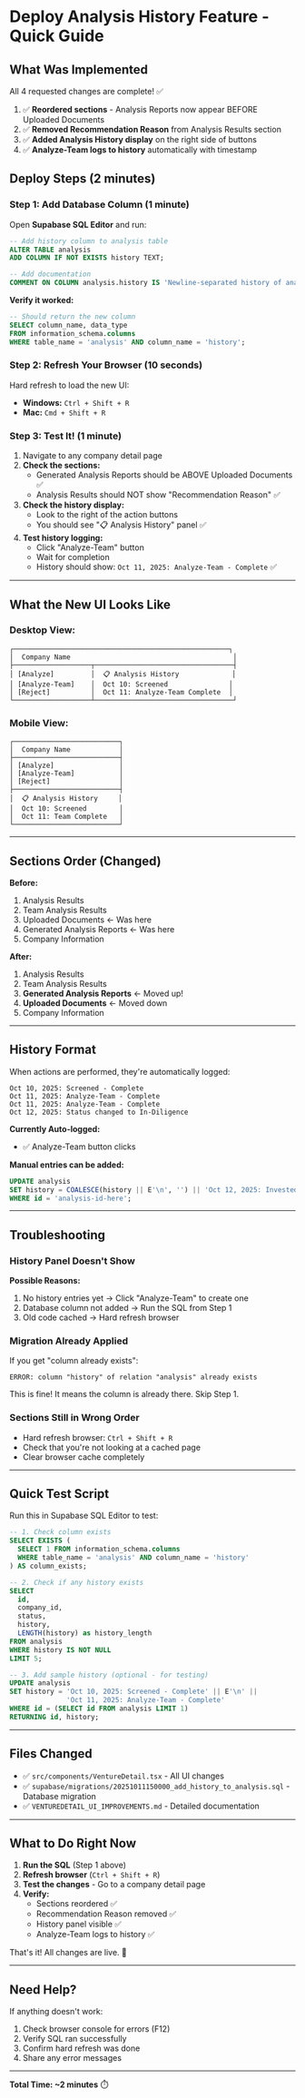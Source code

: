 # Deploy Analysis History Feature - Quick Guide

## What Was Implemented

All 4 requested changes are complete! ✅

1. ✅ **Reordered sections** - Analysis Reports now appear BEFORE Uploaded Documents
2. ✅ **Removed Recommendation Reason** from Analysis Results section
3. ✅ **Added Analysis History display** on the right side of buttons
4. ✅ **Analyze-Team logs to history** automatically with timestamp

## Deploy Steps (2 minutes)

### Step 1: Add Database Column (1 minute)

Open **Supabase SQL Editor** and run:

```sql
-- Add history column to analysis table
ALTER TABLE analysis 
ADD COLUMN IF NOT EXISTS history TEXT;

-- Add documentation
COMMENT ON COLUMN analysis.history IS 'Newline-separated history of analysis actions with timestamps';
```

**Verify it worked:**
```sql
-- Should return the new column
SELECT column_name, data_type 
FROM information_schema.columns 
WHERE table_name = 'analysis' AND column_name = 'history';
```

### Step 2: Refresh Your Browser (10 seconds)

Hard refresh to load the new UI:
- **Windows:** `Ctrl + Shift + R`
- **Mac:** `Cmd + Shift + R`

### Step 3: Test It! (1 minute)

1. Navigate to any company detail page
2. **Check the sections:**
   - Generated Analysis Reports should be ABOVE Uploaded Documents ✅
   - Analysis Results should NOT show "Recommendation Reason" ✅
3. **Check the history display:**
   - Look to the right of the action buttons
   - You should see "📋 Analysis History" panel ✅
4. **Test history logging:**
   - Click "Analyze-Team" button
   - Wait for completion
   - History should show: `Oct 11, 2025: Analyze-Team - Complete` ✅

---

## What the New UI Looks Like

### Desktop View:
```
┌─────────────────────────────────────────────────────┐
│  Company Name                                        │
├───────────────────┬──────────────────────────────────┤
│ [Analyze]         │  📋 Analysis History             │
│ [Analyze-Team]    │  Oct 10: Screened               │
│ [Reject]          │  Oct 11: Analyze-Team Complete  │
└───────────────────┴──────────────────────────────────┘
```

### Mobile View:
```
┌──────────────────────────┐
│  Company Name            │
├──────────────────────────┤
│ [Analyze]                │
│ [Analyze-Team]           │
│ [Reject]                 │
├──────────────────────────┤
│  📋 Analysis History     │
│  Oct 10: Screened        │
│  Oct 11: Team Complete   │
└──────────────────────────┘
```

---

## Sections Order (Changed)

**Before:**
1. Analysis Results
2. Team Analysis Results  
3. Uploaded Documents ← Was here
4. Generated Analysis Reports ← Was here
5. Company Information

**After:**
1. Analysis Results
2. Team Analysis Results
3. **Generated Analysis Reports** ← Moved up!
4. **Uploaded Documents** ← Moved down
5. Company Information

---

## History Format

When actions are performed, they're automatically logged:

```
Oct 10, 2025: Screened - Complete
Oct 11, 2025: Analyze-Team - Complete
Oct 11, 2025: Analyze-Team - Complete
Oct 12, 2025: Status changed to In-Diligence
```

**Currently Auto-logged:**
- ✅ Analyze-Team button clicks

**Manual entries can be added:**
```sql
UPDATE analysis 
SET history = COALESCE(history || E'\n', '') || 'Oct 12, 2025: Invested - Complete'
WHERE id = 'analysis-id-here';
```

---

## Troubleshooting

### History Panel Doesn't Show

**Possible Reasons:**
1. No history entries yet → Click "Analyze-Team" to create one
2. Database column not added → Run the SQL from Step 1
3. Old code cached → Hard refresh browser

### Migration Already Applied

If you get "column already exists":
```
ERROR: column "history" of relation "analysis" already exists
```

This is fine! It means the column is already there. Skip Step 1.

### Sections Still in Wrong Order

- Hard refresh browser: `Ctrl + Shift + R`
- Check that you're not looking at a cached page
- Clear browser cache completely

---

## Quick Test Script

Run this in Supabase SQL Editor to test:

```sql
-- 1. Check column exists
SELECT EXISTS (
  SELECT 1 FROM information_schema.columns 
  WHERE table_name = 'analysis' AND column_name = 'history'
) AS column_exists;

-- 2. Check if any history exists
SELECT 
  id, 
  company_id, 
  status,
  history,
  LENGTH(history) as history_length
FROM analysis 
WHERE history IS NOT NULL
LIMIT 5;

-- 3. Add sample history (optional - for testing)
UPDATE analysis 
SET history = 'Oct 10, 2025: Screened - Complete' || E'\n' || 
              'Oct 11, 2025: Analyze-Team - Complete'
WHERE id = (SELECT id FROM analysis LIMIT 1)
RETURNING id, history;
```

---

## Files Changed

- ✅ `src/components/VentureDetail.tsx` - All UI changes
- ✅ `supabase/migrations/20251011150000_add_history_to_analysis.sql` - Database migration
- ✅ `VENTUREDETAIL_UI_IMPROVEMENTS.md` - Detailed documentation

---

## What to Do Right Now

1. **Run the SQL** (Step 1 above)
2. **Refresh browser** (`Ctrl + Shift + R`)
3. **Test the changes** - Go to a company detail page
4. **Verify:**
   - Sections reordered ✅
   - Recommendation Reason removed ✅
   - History panel visible ✅
   - Analyze-Team logs to history ✅

That's it! All changes are live. 🎉

---

## Need Help?

If anything doesn't work:
1. Check browser console for errors (F12)
2. Verify SQL ran successfully
3. Confirm hard refresh was done
4. Share any error messages

---

**Total Time: ~2 minutes** ⏱️


